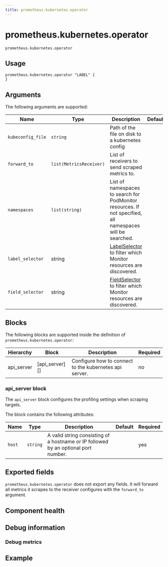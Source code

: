 ```yaml
---
title: prometheus.kubernetes.operator
---
```


# prometheus.kubernetes.operator

`prometheus.kubernetes.operator` 

## Usage

```river
prometheus.kubernetes.operator "LABEL" {
}
```

## Arguments

The following arguments are supported:

Name | Type | Description | Default | Required
---- | ---- | ----------- | ------- | --------
`kubeconfig_file` | `string` | Path of the file on disk to a kubernetes config  | | no
`forward_to` | `list(MetricsReceiver)` | List of receivers to send scraped metrics to. | | yes
`namespaces` | `list(string)` | List of namespaces to search for PodMonitor resources. If not specified, all namespaces will be searched. || no
`label_selector` | string | [LabelSelector][] to filter which Monitor resources are discovered. || no
`field_selector` | string | [FieldSelector][] to filter which Monitor resources are discovered. || no

[LabelSelector]: https://kubernetes.io/docs/concepts/overview/working-with-objects/labels/#label-selectors
[FieldSelector]: https://kubernetes.io/docs/concepts/overview/working-with-objects/field-selectors/

## Blocks

The following blocks are supported inside the definition of `prometheus.kubernetes.operator`:

Hierarchy | Block | Description | Required
--------- | ----- | ----------- | --------
api_server | [api_server][] | Configure how to connect to the kubernetes api server. | no

### api_server block

The `api_server` block configures the profiling settings when scraping
targets.

The block contains the following attributes:

Name | Type | Description | Default | Required
---- | ---- | ----------- | ------- | --------
`host` | `string` | A valid string consisting of a hostname or IP followed by an optional port number. | | yes


## Exported fields

`prometheus.kubernetes.operator` does not export any fields. It will forward all metrics it scrapes to the receiver configures with the `forward_to` argument.

## Component health



## Debug information


### Debug metrics


## Example

